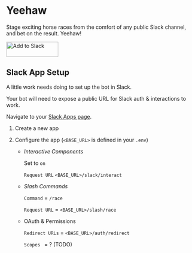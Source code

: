 
# Yeehaw

Stage exciting horse races from the comfort of any public Slack channel, and bet on the result. Yeehaw!

<a href="https://slack-yeehaw.herokuapp.com/auth"><img alt="Add to Slack" height="40" width="139" src="https://platform.slack-edge.com/img/add_to_slack.png" srcset="https://platform.slack-edge.com/img/add_to_slack.png 1x, https://platform.slack-edge.com/img/add_to_slack@2x.png 2x"/></a>

## Slack App Setup

A little work needs doing to set up the bot in Slack.

Your bot will need to expose a public URL for Slack auth & interactions to work.

Navigate to your [Slack Apps page](https://api.slack.com/apps).

1. Create a new app
2. Configure the app (`<BASE_URL>` is defined in your `.env`)

    * *Interactive Components*

        Set to `on`

        `Request URL` `<BASE_URL>/slack/interact`

    * *Slash Commands*

        `Command` = `/race`

        `Request URL` = `<BASE_URL>/slash/race`

    * OAuth & Permissions

        `Redirect URLs` = `<BASE_URL>/auth/redirect`

        `Scopes ` = ? (TODO)
